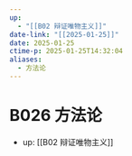 ```yaml
---
up:
  - "[[B02 辩证唯物主义]]"
date-link: "[[2025-01-25]]"
date: 2025-01-25
ctime-p: 2025-01-25T14:32:04
aliases:
  - 方法论
---
```


# B026 方法论

- up: [[B02 辩证唯物主义]]
